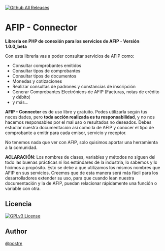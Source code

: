 [![Github All Releases](https://img.shields.io/github/downloads/postre/afip-connector/total.svg)]()
# AFIP - Connector

**Libreria en PHP de conexión para los servicios de AFIP - Versión 1.0.0_beta**


Con esta librería vas a poder consultar servicios de AFIP como:
- Consultar comprobantes emitidos
- Consultar tipos de comprobantes
- Consultar tipos de documentos
- Monedas y cotizaciones
- Realizar consultas de padrones y constancias de inscripción
- Generar Comprobantes Electrónicos de AFIP (Facturas, notas de crédito y débito)
- y más...

**AFIP - Connector** es de uso libre y gratuito. Podes utilizarla según tus necesidades, pero **toda acción realizada es tu responsabilidad**, y no nos hacemos responsables por el mal uso o resultados no deseados. Debes estudiar nuestra documentación así como la de AFIP y conocer el tipo de comprobante a emitir para cada emisor, servicio y receptor.

No tenemos nada que ver con AFIP, solo quisimos aportar una herramienta a la comunidad.

**ACLARACIÓN**: Los nombres de clases, variables y métodos no siguen del todo las buenas prácticas ni los estándares de la industria, lo sabemos y lo hicimos a propósito. Esto se debe a que utilizamos los mismos nombres que AFIP en sus servicios. Creemos que de esta manera será más fácil para los desarrolladores extender su uso, para que cuando lean nuestra documentación y la de AFIP, puedan relacionar rápidamente una función o variable con otra.








## Licencia


[![GPLv3 License](https://img.shields.io/badge/License-GPL%20v3-yellow.svg)](https://opensource.org/licenses/)


## Author

[@postre](https://www.github.com/postre)


